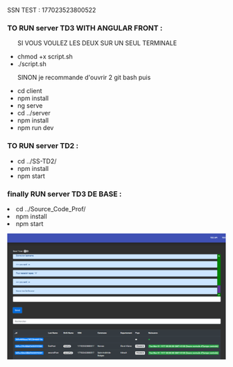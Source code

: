 

<p>SSN TEST : 177023523800522</p>


<h3> TO RUN server TD3 WITH ANGULAR FRONT  : </h3>

<ul>
<p> SI VOUS VOULEZ LES DEUX SUR UN SEUL TERMINALE </li>
<li> chmod +x script.sh </li>
<li> ./script.sh </li>
</ul>

<ul>
<p> SINON je recommande d'ouvrir 2 git bash puis </li>
<li> cd client </li>
<li> npm install </li>
<li> ng serve </li>

<li> cd ../server </li>
<li> npm install </li>
<li> npm run dev </li>

</ul>


<h3> TO RUN server TD2 : </h3>

<ul>
<li> cd ../SS-TD2/ </li>
<li> npm install </li>
<li> npm start </li>


</ul>


<h3>finally RUN server TD3 DE BASE :</h3>

<li>cd ../Source_Code_Prof/</li>
<li>npm install</li>
<li>npm start</li>




![Alt text](capture.PNG?raw=true "On Start")
